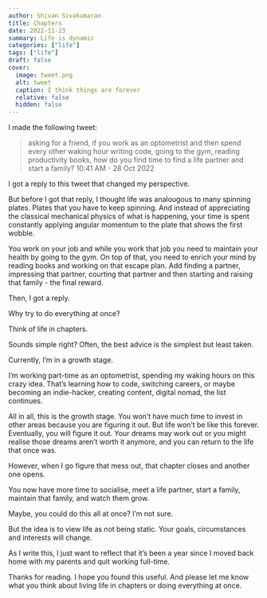 ```yaml
---
author: Shivan Sivakumaran
title: Chapters
date: 2022-11-23
summary: Life is dynamic
categories: ["life"]
tags: ["life"]
draft: false
cover:
  image: tweet.png
  alt: tweet
  caption: I think things are forever
  relative: false
  hidden: false
---
```


I made the following tweet:

> asking for a friend, if you work as an optometrist and then spend every other waking hour writing code, going to the gym, reading productivity books, how do you find time to find a life partner and start a family?
> 10:41 AM - 28 Oct 2022

I got a reply to this tweet that changed my perspective.

But before I got that reply, I thought life was analougous to many spinning plates. Plates that you have to keep spinning. And instead of appreciating the classical mechanical physics of what is happening, your time is spent constantly applying angular momentum to the plate that shows the first wobble.

You work on your job and while you work that job you need to maintain your health by going to the gym. On top of that, you need to enrich your mind by reading books and working on that escape plan. Add finding a partner, impressing that partner, courting that partner and then starting and raising that family - the final reward.

Then, I got a reply.

Why try to do everything at once?

Think of life in chapters.

Sounds simple right? Often, the best advice is the simplest but least taken.

Currently, I’m in a growth stage.

I’m working part-time as an optometrist, spending my waking hours on this crazy idea. That’s learning how to code, switching careers, or maybe becoming an indie-hacker, creating content, digital nomad, the list continues.

All in all, this is the growth stage. You won’t have much time to invest in other areas because you are figuring it out. But life won’t be like this forever. Eventually, you will figure it out. Your dreams may work out or you might realise those dreams aren’t worth it anymore, and you can return to the life that once was.

However, when I go figure that mess out, that chapter closes and another one opens.

You now have more time to socialise, meet a life partner, start a family, maintain that family, and watch them grow.

Maybe, you could do this all at once? I’m not sure.

But the idea is to view life as not being static. Your goals, circumstances and interests will change.

As I write this, I just want to reflect that it’s been a year since I moved back home with my parents and quit working full-time.

Thanks for reading. I hope you found this useful. And please let me know what you think about living life in chapters or doing everything at once.
